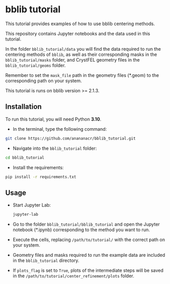 
# bblib tutorial

This tutorial provides examples of how to use bblib centering methods.

This repository contains Jupyter notebooks and the data used in this tutorial.

In the folder `bblib_tutorial/data` you will find the data required to run the centering methods of `bblib`, as well as their corresponding masks in the `bblib_tutorial/masks` folder, and CrystFEL geometry files in the `bblib_tutorial/geoms` folder.

Remember to set the `mask_file` path in the geometry files (*.geom) to the corresponding path on your system.

This tutorial is runs on bblib version >= 2.1.3.

## Installation
To run this tutorial, you will need Python **3.10**.

* In the terminal, type the following command:
```bash
git clone https://github.com/anananacr/bblib_tutorial.git
```

* Navigate into the `bblib_tutorial` folder:

```bash
cd bblib_tutorial
```

* Install the requirements:

```bash
pip install -r requirements.txt
```

## Usage

* Start Jupyter Lab:

  ```bash
  jupyter-lab
  ```

* Go to the folder `bblib_tutorial/bblib_tutorial` and open the Jupyter notebook (*.ipynb) corresponding to the method you want to run.

* Execute the cells, replacing `/path/to/tutorial/` with the correct path on your system.

* Geometry files and masks required to run the example data are included in the `bblib_tutorial` directory.

* If `plots_flag` is set to `True`, plots of the intermediate steps will be saved in the `/path/to/tutorial/center_refinement/plots` folder.
